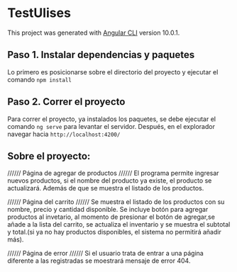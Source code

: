# TestUlises

This project was generated with [Angular CLI](https://github.com/angular/angular-cli) version 10.0.1.

## Paso 1. Instalar dependencias y paquetes
Lo primero es posicionarse sobre el directorio del proyecto y ejecutar el comando `npm install`


## Paso 2. Correr el proyecto
Para correr el proyecto, ya instalados los paquetes, se debe ejecutar el comando  `ng serve` para levantar el servidor. Después, en el explorador navegar hacia `http://localhost:4200/`


## Sobre el proyecto:



////// Página de agregar de productos //////
El programa permite ingresar nuevos productos, si el nombre del producto ya existe, el producto se actualizará.
Además de que se muestra el listado de los productos.

////// Página del carrito //////
Se muestra el listado de los productos con su nombre, precio y cantidad disponible.
Se incluye botón para agregar productos al invetario, al momento de presionar el botón de agregar,se añade 
a la lista del carrito, se actualiza el inventario y se muestra el subtotal y total.(si ya no hay productos
disponibles, el sistema no permitirá añadir más).


////// Página de error //////
Si el usuario trata de entrar a una página diferente a las registradas se moestrará mensaje de error 404.
